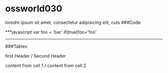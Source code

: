 # ossworld030

loredm ipsum sit amet, consectetur adipisicing elit, cuts 
###Code

***javascript
var foo = 'bar'
if(true)foo='foo'
***

###Tables

first Header / Second Header

content from cell 1 / content from cell 2
